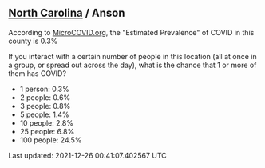 
## [North Carolina](/united-states/north-carolina) / Anson

According to [MicroCOVID.org](http://microcovid.org),
the "Estimated Prevalence" of COVID in this county is 0.3%

If you interact with a certain number of people in this location
(all at once in a group, or spread out across the day), what is the chance that
1 or more of them has COVID?

- 1 person: 0.3%
- 2 people: 0.6%
- 3 people: 0.8%
- 5 people: 1.4%
- 10 people: 2.8%
- 25 people: 6.8%
- 100 people: 24.5%

Last updated: 2021-12-26 00:41:07.402567 UTC
